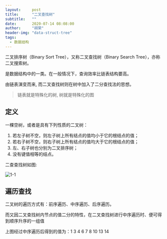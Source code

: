```yaml
---
layout:     post
title:      "二叉查找树"
subtitle:   ""
date:       2020-07-14 08:08:00
author:     "胡荣"
header-img: "data-struct-tree"
tags:
  - 数据结构
---
```


二叉排序树（Binary Sort Tree），又称二叉查找树（Binary Search Tree），亦称二叉搜索树。

是数据结构中的一类。在一般情况下，查询效率比链表结构要高。

由链表演变而来, 而二叉查找树则在树中加入了二分查找法的思想。 

> 链表就是特殊化的树, 树就是特殊化的图

## 定义

一棵空树，或者是具有下列性质的二叉树：
1. 若左子树不空，则左子树上所有结点的值均小于它的根结点的值；
2. 若右子树不空，则右子树上所有结点的值均大于它的根结点的值；
3. 左、右子树也分别为二叉排序树；
4. 没有键值相等的结点。

二查查找树如图:

![1-1](https://s1.ax1x.com/2020/07/28/aAigUI.jpg)

## 遍历查找

二叉树的遍历方式有：前序遍历、中序遍历、后序遍历。

而又因二叉查找树内节点的值二分的特性，在二叉查找树进行中序遍历时、便可得到顺序升序的一组值

上图经过中序遍历后得到的值为：1 3 4 6 7 8 10 13 14